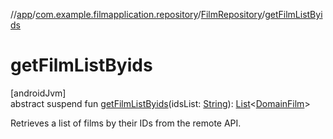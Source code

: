 //[app](../../../index.md)/[com.example.filmapplication.repository](../index.md)/[FilmRepository](index.md)/[getFilmListByids](get-film-list-byids.md)

# getFilmListByids

[androidJvm]\
abstract suspend fun [getFilmListByids](get-film-list-byids.md)(idsList: [String](https://kotlinlang.org/api/latest/jvm/stdlib/kotlin/-string/index.html)): [List](https://kotlinlang.org/api/latest/jvm/stdlib/kotlin.collections/-list/index.html)&lt;[DomainFilm](../../com.example.filmapplication.domain/-domain-film/index.md)&gt;

Retrieves a list of films by their IDs from the remote API.
